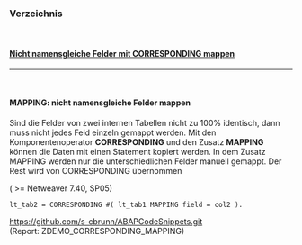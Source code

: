 
### Verzeichnis
<br>

#### [Nicht namensgleiche Felder mit CORRESPONDING mappen](#correspondingkomponente)


***
<br>


#### **MAPPING: nicht namensgleiche Felder mappen** <a name="correspondingkomponente"></a>
Sind die Felder von zwei internen Tabellen nicht zu 100% identisch, dann muss nicht jedes Feld einzeln gemappt werden. Mit den Komponentenoperator **CORRESPONDING** und den Zusatz **MAPPING** können die Daten mit einen Statement kopiert werden. In dem Zusatz MAPPING werden nur die unterschiedlichen Felder manuell gemappt. Der Rest wird von CORRESPONDING übernommen

( >= Netweaver 7.40, SP05)

``` 
lt_tab2 = CORRESPONDING #( lt_tab1 MAPPING field = col2 ).
```
<https://github.com/s-cbrunn/ABAPCodeSnippets.git> <br>(Report: ZDEMO_CORRESPONDING_MAPPING)